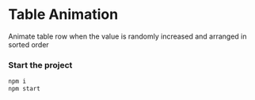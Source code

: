 # Table Animation
Animate table row when the value is randomly increased and arranged in sorted order

### Start the project
```sh
npm i
npm start
```